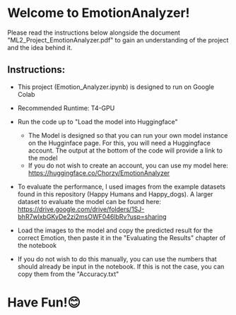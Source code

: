 # Welcome to EmotionAnalyzer!

Please read the instructions below alongside the document "ML2_Project_EmotionAnalyzer.pdf" to gain an understanding of the project and the idea behind it.

## Instructions:
- This project (Emotion_Analyzer.ipynb) is designed to run on Google Colab
  
- Recommended Runtime: T4-GPU
  
- Run the code up to "Load the model into Huggingface"
   - The Model is designed so that you can run your own model instance on the Hugginface page.
     For this, you will need a Huggingface account. The output at the bottom of the code will provide a link to the model
   - If you do not wish to create an account, you can use my model here: https://huggingface.co/Chorzy/EmotionAnalyzer

- To evaluate the performance, I used images from the example datasets found in this repository (Happy Humans and Happy_dogs).
  A larger dataset to evaluate the model can be found here: https://drive.google.com/drive/folders/1SJ-bhR7wlxbGKyDe2zi2msOWF046lbRv?usp=sharing

- Load the images to the model and copy the predicted result for the correct Emotion, then paste it in the "Evaluating the Results" chapter of the notebook
- If you do not wish to do this manually, you can use the numbers that should already be input in the notebook. If this is not the case, you can copy them from the "Accuracy.txt"

# Have Fun!😊
